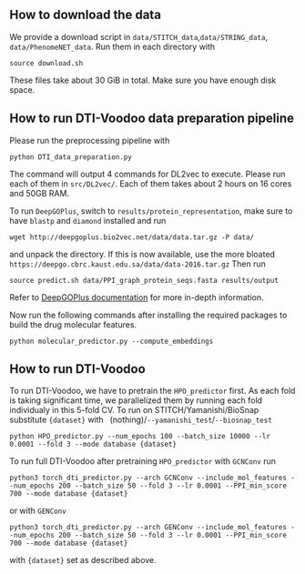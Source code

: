 ## How to download the data
We provide a download script in `data/STITCH_data`,`data/STRING_data`, `data/PhenomeNET_data`. Run them in each directory with 
```
source download.sh
```
These files take about 30 GiB in total. Make sure you have enough disk space.

## How to run DTI-Voodoo data preparation pipeline
Please run the preprocessing pipeline with 
```
python DTI_data_preparation.py
```
The command will output 4 commands for DL2vec to execute. Please run each of them in `src/DL2vec/`. Each of them takes about 2 hours on 16 cores and 50GB RAM.

To run `DeepGOPlus`, switch to `results/protein_representation`, make sure to have `blastp` and `diamond` installed and run 
```
wget http://deepgoplus.bio2vec.net/data/data.tar.gz -P data/
```
and unpack the directory. If this is now available, use the more bloated `https://deepgo.cbrc.kaust.edu.sa/data/data-2016.tar.gz`
Then run
```
source predict.sh data/PPI_graph_protein_seqs.fasta results/output
```
Refer to [DeepGOPlus documentation](https://github.com/bio-ontology-research-group/deepgoplus) for more in-depth information.

Now run the following commands after installing the required packages to build the drug molecular features.
```
python molecular_predictor.py --compute_embeddings
```

## How to run DTI-Voodoo

To run DTI-Voodoo, we have to pretrain the `HPO_predictor` first. As each fold is taking significant time, we parallelized them by running each fold individualy in this 5-fold CV. 
To run on STITCH/Yamanishi/BioSnap substitute `{dataset}` with ` `(nothing)/`--yamanishi_test`/`--biosnap_test`
```
python HPO_predictor.py --num_epochs 100 --batch_size 10000 --lr 0.0001 --fold 3 --mode database {dataset}
```

To run full DTI-Voodoo after pretraining `HPO_predictor` with `GCNConv` run
```
python3 torch_dti_predictor.py --arch GCNConv --include_mol_features --num_epochs 200 --batch_size 50 --fold 3 --lr 0.0001 --PPI_min_score 700 --mode database {dataset}
```
or with `GENConv`
```
python3 torch_dti_predictor.py --arch GENConv --include_mol_features --num_epochs 200 --batch_size 50 --fold 3 --lr 0.0001 --PPI_min_score 700 --mode database {dataset}
```
with `{dataset}` set as described above.
